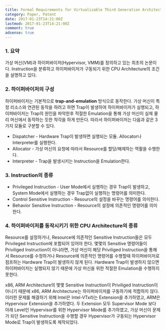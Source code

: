 ```yaml
---
title: Formal Requirements for Virtualizable Third Generation Architectures
category: Paper, Patent
date: 2017-01-23T14:21:00Z
lastmod: 2017-01-23T14:21:00Z
comment: true
adsense: true
---
```


### 1. 요약

가상 머신(VM)과 하이퍼바이저(Hypervisor, VMM)를 정의하고 있는 최초의 논문이다. Instruction을 분류하고 하이퍼바이저가 구동되기 위한 CPU Architecture의 조건을 설명하고 있다.

### 2. 하이퍼바이저의 구성

하이퍼바이저는 기본적으로 **trap-and-emulation** 방식으로 동작한다. 가상 머신이 특정 리소스와 연관된 동작을 하려고 하면 Trap이 발생하여 하이퍼바이저가 실행되고, 하이퍼바이저는 Trap의 원인을 파악한후 적절한 Emulation을 통해 가상 머신이 실제 물리 머신에서 동작하는 듯한 착각을 하게 만든다. 따라서 하이퍼바이저는 다음과 같은 3가지 모듈로 구분할 수 있다.

* Dispatcher - Hardware Trap이 발생하면 실행되는 모듈. Allocator나 Interpreter를 실행한다.
* Allocator - 가상 머신의 요청에 따라서 Resource를 할당/해제하는 역활을 수행한다.
* Interpreter - Trap을 발생시키는 Instruction을 Emulation한다.

### 3. Instruction의 종류

* Privileged Instruction - User Mode에서 실행하는 경우 Trap이 발생하고, System Mode에서 실행하는 경우 Trap없이 실행하는 명령어를 의미한다.
* Control Sensitive Instruction - Resource의 설정을 바꾸는 명령어를 의미한다.
* Behavior Sensitive Instruction - Resource의 설정에 의존적인 명령어를 의미한다.

### 4. 하이퍼바이저를 동작시키기 위한 CPU Architecture의 종류

Resource를 설정하거나, Resource에 의존적인 Sensitive Instruction들은 모두 Privileged Instruction에 포함되어 있어야 한다. 몇몇의 Sensitive 명령어들이 Priviliged Instruction이 아니라면, 가상 머신이 해당 Priviliged Instruction을 통해서 Resource를 수정하거나 Resource에 의존적인 명령어를 수행할때 하이퍼바이저로 점프하는 Hardware Trap이 발생하지 않게 된다. Hardware Trap이 발생하지 않으면 하이퍼바이저는 실행되지 않기 때문에 가상 머신을 위한 적절한 Emulation을 수행하지 못한다.

x86, ARM Architecture의 몇몇 Sensitive Instruction이 Priviliged Instruction이 아니기 때문에 x86, ARM Architecture는 하이퍼바이저를 구동하기에 적합하지 않다. 이러한 문제를 해결하기 위해 Intel은 Intel-VTx라는 Extension을 추가하였고, ARM은 Hypervisor Extension을 추가하였다. 두 Extension 모두 Supervisor Mode 보다 아래 Level인 Hypervisor를 위한 Hypervisor Mode를 추가하였고, 가상 머신이 문제가 되던 Sensitive Instruction을 수행할 경우 Hypervisor가 구동되는 Hypervisor Mode로 Trap이 발생하도록 제작되었다.
